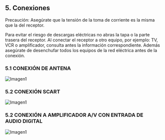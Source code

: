## 5. Conexiones

Precaución: Asegúrate que la tensión de la toma de corriente es la misma que la del receptor.

Para evitar el riesgo de descargas eléctricas no abras la tapa o la parte trasera del receptor.
Al conectar el receptor a otro equipo, por ejemplo: TV, VCR o amplificador, consulta antes la información
correspondiente. Además asegúrate de desenchufar todos los equipos de la red eléctrica antes
de la conexión.

### 5.1 CONEXIÓN DE ANTENA

![Imagen1](ttp://static.energysistem.com/images/manuals/42028/53567a1c0d772.jpg)

### 5.2 CONEXIÓN SCART

![Imagen1](http://static.energysistem.com/images/manuals/42028/53567c2c29c99.jpg)

### 5.2 CONEXIÓN A AMPLIFICADOR A/V CON ENTRADA DE AUDIO DIGITAL

![Imagen1](http://static.energysistem.com/images/manuals/42028/53567ca54d546.jpg)
